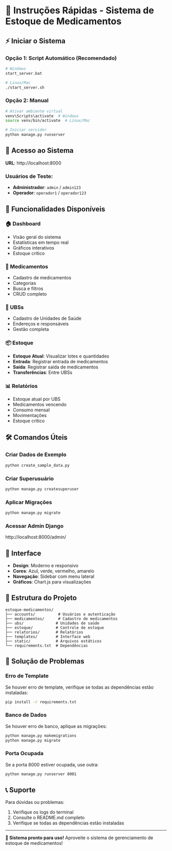 # 🚀 Instruções Rápidas - Sistema de Estoque de Medicamentos

## ⚡ Iniciar o Sistema

### Opção 1: Script Automático (Recomendado)
```bash
# Windows
start_server.bat

# Linux/Mac
./start_server.sh
```

### Opção 2: Manual
```bash
# Ativar ambiente virtual
venv\Scripts\activate  # Windows
source venv/bin/activate  # Linux/Mac

# Iniciar servidor
python manage.py runserver
```

## 🔑 Acesso ao Sistema

**URL**: http://localhost:8000

### Usuários de Teste:
- **Administrador**: `admin` / `admin123`
- **Operador**: `operador1` / `operador123`

## 📱 Funcionalidades Disponíveis

### 🏠 Dashboard
- Visão geral do sistema
- Estatísticas em tempo real
- Gráficos interativos
- Estoque crítico

### 💊 Medicamentos
- Cadastro de medicamentos
- Categorias
- Busca e filtros
- CRUD completo

### 🏥 UBSs
- Cadastro de Unidades de Saúde
- Endereços e responsáveis
- Gestão completa

### 📦 Estoque
- **Estoque Atual**: Visualizar lotes e quantidades
- **Entrada**: Registrar entrada de medicamentos
- **Saída**: Registrar saída de medicamentos
- **Transferências**: Entre UBSs

### 📊 Relatórios
- Estoque atual por UBS
- Medicamentos vencendo
- Consumo mensal
- Movimentações
- Estoque crítico

## 🛠️ Comandos Úteis

### Criar Dados de Exemplo
```bash
python create_sample_data.py
```

### Criar Superusuário
```bash
python manage.py createsuperuser
```

### Aplicar Migrações
```bash
python manage.py migrate
```

### Acessar Admin Django
http://localhost:8000/admin/

## 🎨 Interface

- **Design**: Moderno e responsivo
- **Cores**: Azul, verde, vermelho, amarelo
- **Navegação**: Sidebar com menu lateral
- **Gráficos**: Chart.js para visualizações

## 📁 Estrutura do Projeto

```
estoque-medicamentos/
├── accounts/          # Usuários e autenticação
├── medicamentos/      # Cadastro de medicamentos
├── ubs/              # Unidades de saúde
├── estoque/          # Controle de estoque
├── relatorios/       # Relatórios
├── templates/        # Interface web
├── static/           # Arquivos estáticos
└── requirements.txt  # Dependências
```

## 🔧 Solução de Problemas

### Erro de Template
Se houver erro de template, verifique se todas as dependências estão instaladas:
```bash
pip install -r requirements.txt
```

### Banco de Dados
Se houver erro de banco, aplique as migrações:
```bash
python manage.py makemigrations
python manage.py migrate
```

### Porta Ocupada
Se a porta 8000 estiver ocupada, use outra:
```bash
python manage.py runserver 8001
```

## 📞 Suporte

Para dúvidas ou problemas:
1. Verifique os logs do terminal
2. Consulte o README.md completo
3. Verifique se todas as dependências estão instaladas

---

**🎉 Sistema pronto para uso!** Aproveite o sistema de gerenciamento de estoque de medicamentos!

